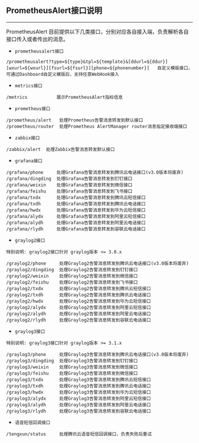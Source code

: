 ## PrometheusAlert接口说明

--------------------------------------

PrometheusAlert 目前提供以下几类接口，分别对应各自接入端，负责解析各自接口传入或者传出的消息。

- `prometheusalert接口`

```
/prometheusalert?type=${type}&tpl=${template}&[ddurl=${ddur}][wxurl=${wxurl}][fsurl=${fsurl}][phone=${phonenumber}]   自定义模版接口，可通过Dashboard自定义模版后，支持任意WebHook接入
```

- `metrics接口`

```
/metrics           展示PrometheusAlert指标信息
```

- `prometheus接口`

```
/prometheus/alert   处理Prometheus告警消息转发到默认接口
/prometheus/router  处理Prometheus AlertManager router消息指定接收端接口
```

- `zabbix接口`

```
/zabbix/alert  处理Zabbix告警消息转发默认接口
```

- `grafana接口`

```
/grafana/phone     处理Grafana告警消息转发到腾讯云电话接口(v3.0版本将废弃)
/grafana/dingding  处理Grafana告警消息转发到钉钉接口
/grafana/weixin    处理Grafana告警消息转发到微信接口
/grafana/feishu    处理Grafana告警消息转发到飞书接口
/grafana/txdx      处理Grafana告警消息转发到腾讯云短信接口
/grafana/txdh      处理Grafana告警消息转发到腾讯云电话接口
/grafana/hwdx      处理Grafana告警消息转发到华为云短信接口
/grafana/alydx     处理Grafana告警消息转发到阿里云短信接口
/grafana/alydh     处理Grafana告警消息转发到阿里云电话接口
/grafana/rlydh     处理Grafana告警消息转发到容联云电话接口
```

- `graylog2接口`

```
特别说明: graylog2接口针对 graylog版本 <= 3.0.x

/graylog2/phone     处理Graylog2告警消息转发到腾讯云电话接口(v3.0版本将废弃)
/graylog2/dingding  处理Graylog2告警消息转发到钉钉接口
/graylog2/weixin    处理Graylog2告警消息转发到微信接口
/graylog2/feishu    处理Graylog2告警消息转发到飞书接口
/graylog2/txdx      处理Graylog2告警消息转发到腾讯云短信接口
/graylog2/txdh      处理Graylog2告警消息转发到腾讯云电话接口
/graylog2/hwdx      处理Graylog2告警消息转发到华为云短信接口
/graylog2/alydx     处理Graylog2告警消息转发到阿里云短信接口
/graylog2/alydh     处理Graylog2告警消息转发到阿里云电话接口
/graylog2/rlydh     处理Graylog2告警消息转发到容联云电话接口
```

- `graylog3接口`

```
特别说明: graylog3接口针对 graylog版本 >= 3.1.x

/graylog3/phone     处理Graylog3告警消息转发到腾讯云电话接口(v3.0版本将废弃)
/graylog3/dingding  处理Graylog3告警消息转发到钉钉接口
/graylog3/weixin    处理Graylog3告警消息转发到微信接口
/graylog3/feishu    处理Graylog3告警消息转发到微信接口
/graylog3/txdx      处理Graylog3告警消息转发到腾讯云短信接口
/graylog3/txdh      处理Graylog3告警消息转发到腾讯云电话接口
/graylog3/hwdx      处理Graylog3告警消息转发到华为云短信接口
/graylog3/alydx     处理Graylog3告警消息转发到阿里云短信接口
/graylog3/alydh     处理Graylog3告警消息转发到阿里云电话接口
/graylog3/rlydh     处理Graylog3告警消息转发到容联云电话接口
```

- `语音短信回调接口`

```
/tengxun/status     处理腾讯云语音短信回调接口，负责失败后重试
```
